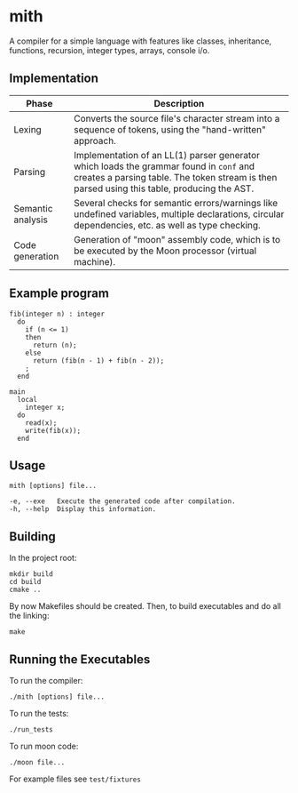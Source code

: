 # mith

A compiler for a simple language with features like classes, inheritance, functions, recursion, integer types, arrays, console i/o.

## Implementation

| Phase             | Description                                                                                                                                                                          |
|-------------------|--------------------------------------------------------------------------------------------------------------------------------------------------------------------------------------|
| Lexing            | Converts the source file's character stream into a sequence of tokens, using the "hand-written" approach.                                                                            |
| Parsing           | Implementation of an LL(1) parser generator which loads the grammar found in `conf` and creates a parsing table. The token stream is then parsed using this table, producing the AST. |
| Semantic analysis | Several checks for semantic errors/warnings like undefined variables, multiple declarations, circular dependencies, etc. as well as type checking.                                   |
| Code generation   | Generation of "moon" assembly code, which is to be executed by the Moon processor (virtual machine).                                                                                 |

## Example program

```
fib(integer n) : integer
  do
    if (n <= 1)
    then
      return (n);
    else
      return (fib(n - 1) + fib(n - 2));
    ;
  end

main
  local
    integer x;
  do
    read(x);
    write(fib(x));
  end
```

## Usage

```
mith [options] file...

-e, --exe   Execute the generated code after compilation.
-h, --help  Display this information.
```

## Building

In the project root:
```
mkdir build
cd build
cmake ..
```

By now Makefiles should be created. Then, to build executables and do all the linking:
```
make
```

## Running the Executables

To run the compiler:
```
./mith [options] file...
```

To run the tests:
```
./run_tests
```

To run moon code:
```
./moon file...
```

For example files see `test/fixtures`
